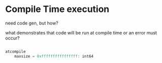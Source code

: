 
# Compile Time execution

need code gen, but how?

what demonstrates that code will be run at compile time or an error
must occur?

```TypeScript

atcompile
    maxsize = 0xffffffffffffffff: int64

```
